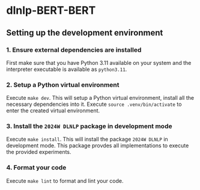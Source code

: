 # dlnlp-BERT-BERT

## Setting up the development environment

### 1. Ensure external dependencies are installed

First make sure that you have Python 3.11 available on your system and the interpreter executable is available as `python3.11`.

### 2. Setup a Python virtual environment

Execute `make dev`. This will setup a Python virtual environment, install all the necessary dependencies into it.
Execute `source .venv/bin/activate` to enter the created virtual environment.

### 3. Install the `2024W DLNLP` package in development mode

Execute `make install`. This will install the package `2024W DLNLP` in development mode.
This package provdes all implementations to execute the provided experiments.

### 4. Format your code

Execute `make lint` to format and lint your code.